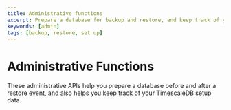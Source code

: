 ```yaml
---
title: Administrative functions
excerpt: Prepare a database for backup and restore, and keep track of your setup data
keywords: [admin]
tags: [backup, restore, set up]
---
```


# Administrative Functions

These administrative APIs help you prepare a database before and after a restore
event, and also helps you keep track of your TimescaleDB setup data.
